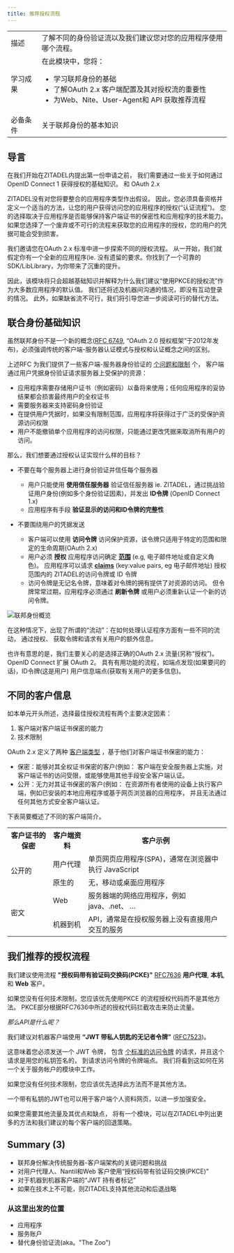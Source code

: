 ```yaml
---
title: 推荐授权流程
---
```


<table class="table-wrapper">
    <tr>
        <td>描述</td>
        <td>了解不同的身份验证流以及我们建议您对您的应用程序使用哪个流程。</td>
    </tr>
    <tr>
        <td>学习成果</td>
        <td>
            在此模块中，您将：
            <ul>
              <li>学习联邦身份的基础</li>
              <li>了解OAuth 2.x 客户端配置及其对授权流的重要性</li>
              <li>为Web、Nite、User-Agent和 API 获取推荐流程</li>
            </ul>
        </td>
    </tr>
     <tr>
        <td>必备条件</td>
        <td>
            关于联邦身份的基本知识
        </td>
    </tr>
</table>

## 导言

在我们开始在ZITADEL内提出第一份申请之前， 我们需要通过一些关于如何通过 OpenID Connect 1 获得授权的基础知识。 和 OAuth 2.x

ZITADEL没有对您将要整合的应用程序类型作出假设。 因此，您必须具备资格并定义一个适当的方法，让您的用户获得访问您的应用程序的授权(“认证流程”)。 您的选择取决于应用程序是否能够保持客户端证书的保密性和应用程序的技术能力。 如果您选择了一个废弃或不可行的流程来获取您的应用程序的授权，您的用户的凭据可能会受到损害。

我们邀请您在OAuth 2.x 标准中进一步探索不同的授权流程。 从一开始，我们就假定你有一个全新的应用程序(ie. 没有遗留的要求。你找到了一个可靠的 SDK/LibLibrary，为你带来了沉重的提升。

因此，该模块将只会超越基础知识并解释为什么我们建议“使用PKCE的授权流”作为大多数应用程序的默认值。 我们还将述及机器间沟通的情况，即没有互动登录的情况。 此外，如果缺省流不可行，我们将引导您进一步阅读可行的替代方法。

## 联合身份基础知识

虽然联邦身份不是一个新的概念([RFC 6749](https://tools.ietf.org/html/rfc6749), “OAuth 2.0 授权框架”于2012年发布)，必须强调传统的客户端-服务器认证模式与授权和认证概念之间的区别。

上述RFC 为我们提供了一些客户端-服务器身份验证的 [个问题和限制](https://tools.ietf.org/html/rfc6749#section-1) 个， 客户端通过用户凭据身份验证请求服务器上受保护的资源：

* 应用程序需要存储用户证书（例如密码）以备将来使用；任何应用程序的妥协结果都会损害最终用户的全权证书
* 需要服务器来支持密码身份验证
* 在提供用户凭据时，如果没有限制范围，应用程序将获得过于广泛的受保护资源访问权限
* 用户不能撤销单个应用程序的访问权限，只能通过更改凭据来取消所有用户的访问。

那么，我们想要通过授权认证实现什么样的目标？

* 不要在每个服务器上进行身份验证并信任每个服务器
  * 用户只能使用 **使用信任服务器** 验证信任服务器 ie. ZITADEL，通过挑战验证用户身份(例如多个身份验证因素)，并发出 **ID令牌** (OpenID Connect 1.x)
  * 应用程序有手段 **验证显示的访问和ID令牌的完整性**

* 不要围绕用户的凭据发送
  * 客户端可以使用 **访问令牌** 访问保护资源，该令牌只适用于特定的范围和限定的生命周期(OAuth 2.x)
  * 用户必须 **授权** 应用程序访问确定 [**范围**](../../apis/openidoauth/scopes) (e.g, 电子邮件地址或自定义角色)。 应用程序可以请求 [**claims**](../../apis/openidoauth/claims) (key:value pairs, eg 电子邮件地址) 授权范围内的 ZITADEL的访问令牌或 ID 令牌
  * 访问令牌是无记名令牌，意味着对令牌的拥有提供了对资源的访问。 但令牌常常过期，应用程序必须通过 **刷新令牌** 或用户必须重新认证一个新的访问令牌。

![联邦身份概览](/img/guides/consulting_federated_identities_basics.png)

在这种情况下，出现了所谓的“流动”：在如何处理认证程序方面有一些不同的流动， 通过授权、 获取令牌和请求有关用户的额外信息。

也许有意思的是，我们主要关心的是选择正确的OAuth 2.x 流量(另称“授权”)。 OpenID Connect 扩展 OAuth 2。 具有有用功能的流程，如端点发现(如果要问的话)，ID令牌(这是用户) 用户信息端点(获取有关用户的更多信息)。

## 不同的客户信息

如本单元开头所述，选择最佳授权流程有两个主要决定因素：

1. 客户端对客户端证书保密的能力
2. 技术限制

OAuth 2.x 定义了两种 [客户端类型](https://tools.ietf.org/html/rfc6749#section-2.1) ，基于他们对客户端证书保密的能力：

* 保密：能够对其全权证书保密的客户(例如： 客户端在安全服务器上实施，对客户端证书的访问受限，或能够使用其他手段安全客户端认证。
* 公开：无力对其证书保密的客户(例如： 在资源所有者使用的设备上执行客户端，例如已安装的本地应用程序或基于网页浏览器的应用程序， 并且无法通过任何其他方式安全客户端认证。

下表简要概述了不同的客户端简介。

<table class="table-wrapper">
    <tr>
        <th>客户证书的保密</th>
        <th>客户端资料</th>
        <th>客户示例</th>
    </tr>
    <tr>
        <td rowspan="2">公开的</td>
        <td>用户代理</td>
        <td>单页网页应用程序(SPA)，通常在浏览器中执行 JavaScript</td>
    </tr>
    <tr>
        <td>原生的</td>
        <td>无，移动或桌面应用程序</td>
    </tr>
    <tr>
        <td rowspan="2">密文</td>
        <td>Web</td>
        <td>服务器端的网络应用程序，例如java、.net、 …</td>
    </tr>
    <tr>
        <td>机器到机</td>
        <td>API，通常是在授权服务器上没有直接用户交互的服务</td>
    </tr>
</table>

## 我们推荐的授权流程

我们建议使用流程 **"授权码带有验证码交换码(PCKE)"** [RFC7636](https://tools.ietf.org/html/rfc7636) **用户代理**, **本机**, 和 **Web** 客户。

如果您没有任何技术限制，您应该优先使用PKCE 的流程授权代码而不是其他方法。 PKCE部分根据RFC7636中所述的授权代码拦截攻击来防止流量。

*那么API是什么呢？*

我们建议对机器客户端使用 **“JWT 带私人钥匙的无记者令牌”** ([RFC7523](https://tools.ietf.org/html/rfc7523))。

这意味着您必须发送一个 JWT 令牌， 包含 [个标准的访问令牌](../../apis/openidoauth/claims) 的请求，并且这个请求是用您的私钥签名的， 到请求访问令牌的令牌端点。 我们将看到这如何在另一个关于服务帐户的模块中工作。

如果您没有任何技术限制，您应该优先选择此方法而不是其他方法。

一个带有私钥的JWT也可以用于客户端个人资料网页，以进一步加强安全。

如果您需要其他流量及其优点和缺点， 将有一个模块，可以在ZITADEL中列出更多的方法和我们建议的每个客户端的回退策略。

## Summary (3)

* 联邦身份解决传统服务器-客户端架构的关键问题和挑战
* 对用户代理人、Nantil和Web 客户使用“授权码带有验证码交换(PKCE)”
* 对于机器到机器客户端的“JWT 持有者标记”
* 如果在技术上不可能，则ZITADEL支持其他流动和后退战略

### 从这里出发的位置

* 应用程序
* 服务账户
* 替代身份验证流(aka。"The Zoo")
